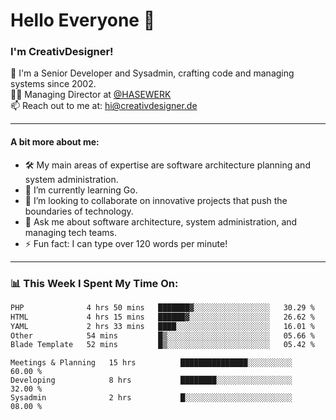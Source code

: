 # Hello Everyone 👋

### I'm CreativDesigner!

🔭 I'm a Senior Developer and Sysadmin, crafting code and managing systems since 2002.  
👨‍💼 Managing Director at [@HASEWERK](https://github.com/HASEWERK)  
📫 Reach out to me at: [hi@creativdesigner.de](mailto:hi@creativdesigner.de)  

---

#### A bit more about me:

- 🛠 My main areas of expertise are software architecture planning and system administration.
- 🌱 I’m currently learning Go.
- 👯 I’m looking to collaborate on innovative projects that push the boundaries of technology.
- 💬 Ask me about software architecture, system administration, and managing tech teams.
- ⚡ Fun fact: I can type over 120 words per minute!  

---

### 📊 **This Week I Spent My Time On:**

<!--START_SECTION:waka-->

```txt
PHP              4 hrs 50 mins   ███████▓░░░░░░░░░░░░░░░░░   30.29 %
HTML             4 hrs 15 mins   ██████▓░░░░░░░░░░░░░░░░░░   26.62 %
YAML             2 hrs 33 mins   ████░░░░░░░░░░░░░░░░░░░░░   16.01 %
Other            54 mins         █▒░░░░░░░░░░░░░░░░░░░░░░░   05.66 %
Blade Template   52 mins         █▒░░░░░░░░░░░░░░░░░░░░░░░   05.42 %
```

<!--END_SECTION:waka-->

```text
Meetings & Planning   15 hrs          ███████████████░░░░░░░░░░   60.00 % 
Developing            8 hrs           ████████░░░░░░░░░░░░░░░░░   32.00 % 
Sysadmin              2 hrs           █░░░░░░░░░░░░░░░░░░░░░░░░   08.00 %

